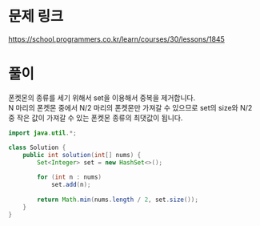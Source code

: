 # 문제 링크
https://school.programmers.co.kr/learn/courses/30/lessons/1845

# 풀이
폰켓몬의 종류를 세기 위해서 set을 이용해서 중복을 제거합니다.  
N 마리의 폰켓몬 중에서 N/2 마리의 폰켓몬만 가져갈 수 있으므로 
set의 size와 N/2 중 작은 값이 가져갈 수 있는 폰켓몬 종류의 최댓값이 됩니다.

```java
import java.util.*;

class Solution {
    public int solution(int[] nums) {
        Set<Integer> set = new HashSet<>();
        
        for (int n : nums)
            set.add(n);
        
        return Math.min(nums.length / 2, set.size());
    }
}
```